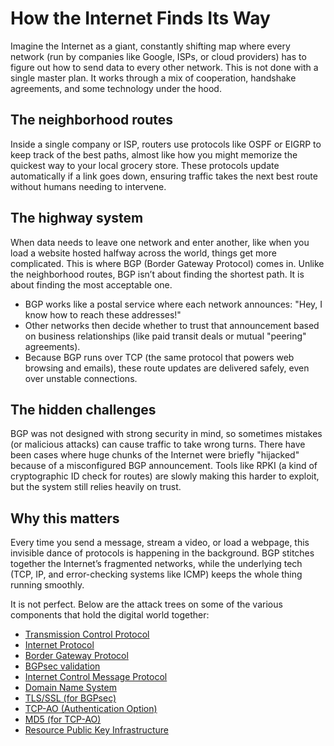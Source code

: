 # How the Internet Finds Its Way

Imagine the Internet as a giant, constantly shifting map where every network (run by companies like Google, ISPs, or 
cloud providers) has to figure out how to send data to every other network. This is not done with a single master 
plan. It works through a mix of cooperation, handshake agreements, and some technology under the hood.

## The neighborhood routes

Inside a single company or ISP, routers use protocols like OSPF or EIGRP to keep track of the best paths, almost like 
how you might memorize the quickest way to your local grocery store. These protocols update automatically if a link 
goes down, ensuring traffic takes the next best route without humans needing to intervene.

## The highway system

When data needs to leave one network and enter another, like when you load a website hosted halfway across the world,
things get more complicated. This is where BGP (Border Gateway Protocol) comes in. Unlike the neighborhood routes, 
BGP isn’t about finding the shortest path. It is about finding the most acceptable one.

* BGP works like a postal service where each network announces: "Hey, I know how to reach these addresses!"
* Other networks then decide whether to trust that announcement based on business relationships (like paid transit deals or mutual "peering" agreements).
* Because BGP runs over TCP (the same protocol that powers web browsing and emails), these route updates are delivered safely, even over unstable connections.

## The hidden challenges

BGP was not designed with strong security in mind, so sometimes mistakes (or malicious attacks) can cause traffic to 
take wrong turns. There have been cases where huge chunks of the Internet were briefly "hijacked" because of a 
misconfigured BGP announcement. Tools like RPKI (a kind of cryptographic ID check for routes) are slowly making this 
harder to exploit, but the system still relies heavily on trust.

## Why this matters

Every time you send a message, stream a video, or load a webpage, this invisible dance of protocols is happening in 
the background. BGP stitches together the Internet’s fragmented networks, while the underlying tech (TCP, IP, and 
error-checking systems like ICMP) keeps the whole thing running smoothly. 

It is not perfect. Below are the attack trees on some of the various components that hold the digital world together:

* [Transmission Control Protocol](tcp.md)
* [Internet Protocol](ip.md)
* [Border Gateway Protocol](bgp.md)
* [BGPsec validation](bgpsec.md)
* [Internet Control Message Protocol](icmp.md)
* [Domain Name System](dns.md)
* [TLS/SSL (for BGPsec)](tls-ssl.md)
* [TCP-AO (Authentication Option)](tcp-ao.md)
* [MD5 (for TCP-AO)](md5.md)
* [Resource Public Key Infrastructure](rpki.md)

